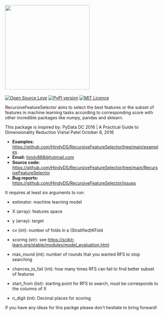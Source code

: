 # <img src="https://raw.githubusercontent.com/HindyDS/RecursiveFeatureSelector/main/logo/RFS%2010.5.2021.png" height="277">

[![Open Source Love](https://badges.frapsoft.com/os/v2/open-source.svg?v=103)](https://github.com/ellerbrock/open-source-badges/)
[![PyPI version](https://badge.fury.io/py/RecursiveFeatureSelector.svg)](https://badge.fury.io/py/RecursiveFeatureSelector)
[![MIT Licence](https://badges.frapsoft.com/os/mit/mit.svg?v=103)](https://opensource.org/licenses/mit-license.php)

RecursiveFeatureSelector aims to select the best features or the subset of features in machine learning tasks according to corresponding score with other incredible packages like numpy, pandas and sklearn.

This package is inspired by: 
PyData DC 2016 | A Practical Guide to Dimensionality Reduction 
Vishal Patel
October 8, 2016

- **Examples:** https://github.com/HindyDS/RecursiveFeatureSelector/tree/main/examples
- **Email:** hindy888@hotmail.com
- **Source code:** https://github.com/HindyDS/RecursiveFeatureSelector/tree/main/RecursiveFeatureSelector
- **Bug reports:** https://github.com/HindyDS/RecursiveFeatureSelector/issues

It requires at least six arguments to run:

- estimator: machine learning model
- X (array): features space
- y (array): target
- cv (int): number of folds in a (Stratified)KFold
- scoring (str): see https://scikit-learn.org/stable/modules/model_evaluation.html

- max_round (int): number of rounds that you wanted RFS to stop searching
- chances_to_fail (int): how many times RFS can fail to find better subset of features 
- start_from (list): starting point for RFS to search, must be corresponds to the columns of X
- n_digit (int): Decimal places for scoring

If you have any ideas for this packge please don't hesitate to bring forward!
